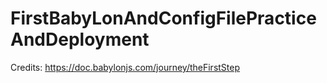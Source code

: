 # FirstBabyLonAndConfigFilePracticeAndDeployment
Credits: https://doc.babylonjs.com/journey/theFirstStep
